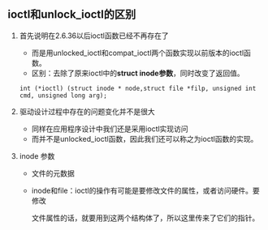 ## ioctl和unlock_ioctl的区别

1. 首先说明在2.6.36以后ioctl函数已经不再存在了

   + 而是用unlocked_ioctl和compat_ioctl两个函数实现以前版本的ioctl函数。
   + 区别：去除了原来ioctl中的**struct inode参数**，同时改变了返回值。

   ```
   int (*ioctl) (struct inode * node,struct file *filp, unsigned int cmd, unsigned long arg);
   ```

2. 驱动设计过程中存在的问题变化并不是很大

   + 同样在应用程序设计中我们还是采用ioctl实现访问
   + 而并不是unlocked_ioctl函数，因此我们还可以称之为ioctl函数的实现。

3. inode 参数

   + 文件的元数据

   + inode和file：ioctl的操作有可能是要修改文件的属性，或者访问硬件。要修改

     文件属性的话，就要用到这两个结构体了，所以这里传来了它们的指针。